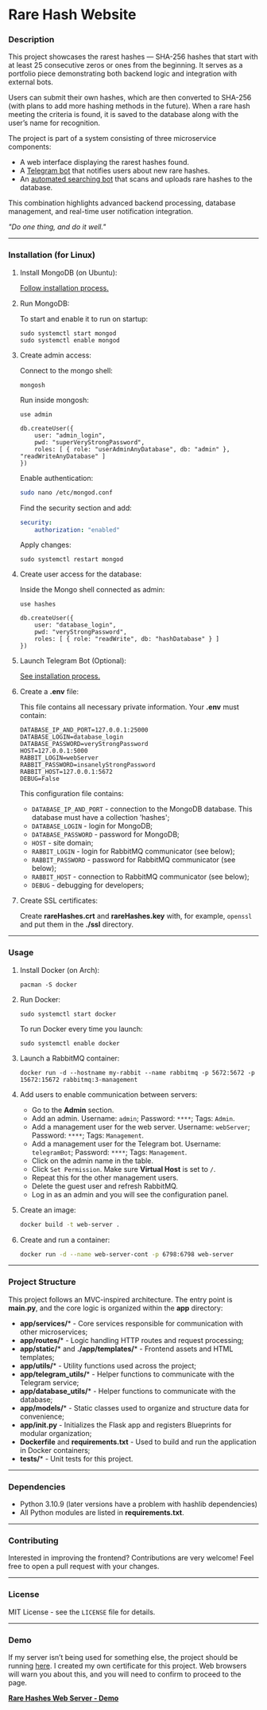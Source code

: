 # Rare Hash Website

### Description

This project showcases the rarest hashes — SHA-256 hashes that start with at least 25 consecutive zeros or ones from the beginning. It serves as a portfolio piece demonstrating both backend logic and integration with external bots.

Users can submit their own hashes, which are then converted to SHA-256 (with plans to add more hashing methods in the future). When a rare hash meeting the criteria is found, it is saved to the database along with the user’s name for recognition.

The project is part of a system consisting of three microservice components:

- A web interface displaying the rarest hashes found.
- A [Telegram bot](https://github.com/YaroslavWork/RareHashesTelegramBot) that notifies users about new rare hashes.
- An [automated searching bot](https://github.com/YaroslavWork/RareHashFinder) that scans and uploads rare hashes to the database.

This combination highlights advanced backend processing, database management, and real-time user notification integration.

*"Do one thing, and do it well."*

---

### Installation (for Linux)

1. Install MongoDB (on Ubuntu):

    [Follow installation process.](https://www.mongodb.com/docs/manual/tutorial/install-mongodb-on-ubuntu/)

2. Run MongoDB:

    To start and enable it to run on startup:
    ```
    sudo systemctl start mongod
    sudo systemctl enable mongod
    ```

3. Create admin access:

    Connect to the mongo shell:
    ```
    mongosh
    ```

    Run inside mongosh:
    ```
    use admin

    db.createUser({
        user: "admin_login",
        pwd: "superVeryStrongPassword",
        roles: [ { role: "userAdminAnyDatabase", db: "admin" }, "readWriteAnyDatabase" ]
    })
    ```

    Enable authentication: 
    ```sh
    sudo nano /etc/mongod.conf
    ```

    Find the security section and add:
    ```yaml
    security:
        authorization: "enabled"
    ```

    Apply changes:
    ```
    sudo systemctl restart mongod
    ```

4. Create user access for the database:

    Inside the Mongo shell connected as admin:
    ```
    use hashes

    db.createUser({
        user: "database_login",
        pwd: "veryStrongPassword",
        roles: [ { role: "readWrite", db: "hashDatabase" } ]
    })
    ```

5. Launch Telegram Bot (Optional):

    [See installation process.](https://github.com/YaroslavWork/RareHashesTelegramBot)

6. Create a **.env** file:

    This file contains all necessary private information. Your **.env** must contain:

    ```
    DATABASE_IP_AND_PORT=127.0.0.1:25000
    DATABASE_LOGIN=database_login
    DATABASE_PASSWORD=veryStrongPassword
    HOST=127.0.0.1:5000
    RABBIT_LOGIN=webServer
    RABBIT_PASSWORD=insanelyStrongPassword
    RABBIT_HOST=127.0.0.1:5672
    DEBUG=False
    ```

    This configuration file contains:
    - `DATABASE_IP_AND_PORT` - connection to the MongoDB database. This database must have a collection 'hashes';
    - `DATABASE_LOGIN` - login for MongoDB;
    - `DATABASE_PASSWORD` - password for MongoDB;
    - `HOST` - site domain;
    - `RABBIT_LOGIN` - login for RabbitMQ communicator (see below);
    - `RABBIT_PASSWORD` - password for RabbitMQ communicator (see below);
    - `RABBIT_HOST` - connection to RabbitMQ communicator (see below);
    - `DEBUG` - debugging for developers;

7. Create SSL certificates:

    Create **rareHashes.crt** and **rareHashes.key** with, for example, `openssl` and put them in the **./ssl** directory.

---

### Usage

1. Install Docker (on Arch):
    ```
    pacman -S docker
    ```

2. Run Docker:

    ```
    sudo systemctl start docker
    ```

    To run Docker every time you launch:
    ```
    sudo systemctl enable docker
    ```

3. Launch a RabbitMQ container:
    ```
    docker run -d --hostname my-rabbit --name rabbitmq -p 5672:5672 -p 15672:15672 rabbitmq:3-management
    ```

4. Add users to enable communication between servers:

    - Go to the **Admin** section.
    - Add an admin. Username: `admin`; Password: `****`; Tags: `Admin`.
    - Add a management user for the web server. Username: `webServer`; Password: `****`; Tags: `Management`.
    - Add a management user for the Telegram bot. Username: `telegramBot`; Password: `****`; Tags: `Management`.
    - Click on the admin name in the table.
    - Click `Set Permission`. Make sure **Virtual Host** is set to `/`.
    - Repeat this for the other management users.
    - Delete the guest user and refresh RabbitMQ.
    - Log in as an admin and you will see the configuration panel.

5. Create an image:
    ```sh
    docker build -t web-server .
    ```

6. Create and run a container:
    ```sh
    docker run -d --name web-server-cont -p 6798:6798 web-server
    ```

---

### Project Structure

This project follows an MVC-inspired architecture. The entry point is **main.py**, and the core logic is organized within the **app** directory:

- **app/services/*** - Core services responsible for communication with other microservices;
- **app/routes/*** - Logic handling HTTP routes and request processing;
- **app/static/*** and **./app/templates/*** - Frontend assets and HTML templates;
- **app/utils/*** - Utility functions used across the project;
- **app/telegram_utils/*** - Helper functions to communicate with the Telegram service;
- **app/database_utils/*** - Helper functions to communicate with the database;
- **app/models/*** - Static classes used to organize and structure data for convenience;
- **app/__init__.py** - Initializes the Flask app and registers Blueprints for modular organization;
- **Dockerfile** and **requirements.txt** - Used to build and run the application in Docker containers;
- **tests/*** - Unit tests for this project.

---

### Dependencies

- Python 3.10.9 (later versions have a problem with hashlib dependencies)
- All Python modules are listed in **requirements.txt**.

---

### Contributing

Interested in improving the frontend? Contributions are very welcome! Feel free to open a pull request with your changes.

---

### License

MIT License - see the `LICENSE` file for details.

---

### Demo

If my server isn’t being used for something else, the project should be running [here](https://158.220.119.11:6798/). I created my own certificate for this project. Web browsers will warn you about this, and you will need to confirm to proceed to the page.

**[Rare Hashes Web Server - Demo](https://158.220.119.11:6798/)**